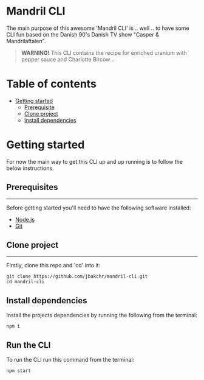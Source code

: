 # Mandril CLI

The main purpose of this awesome 'Mandril CLI' is .. well .. to have some CLI fun based on the Danish 90's Danish TV show "Casper & Mandrilaftalen".

> **WARNING!** This CLI contains the recipe for enriched uranium with pepper sauce and Charlotte Bircow ..

# Table of contents

- [Getting started](#getting-started)
  - [Prerequisite](#prerequisite)
  - [Clone project](#clone-project)
  - [Install dependencies](#install-dependencies)

# Getting started

For now the main way to get this CLI up and up running is to follow the below instructions.

## Prerequisites

---

Before getting started you'll need to have the following software installed:

- [Node.js](https://nodejs.org/en/)
- [Git](https://git-scm.com/)

## Clone project

---

Firstly, clone this repo and 'cd' into it:

```
git clone https://github.com/jbakchr/mandril-cli.git
cd mandril-cli
```

## Install dependencies

Install the projects dependencies by running the following from the terminal:

```
npm i
```

## Run the CLI

To run the CLI run this command from the terminal:

```
npm start
```
